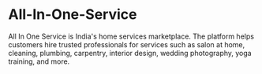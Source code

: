 # All-In-One-Service
All In One Service is India's home services  marketplace. The platform helps customers hire trusted professionals for services such as  salon at home, cleaning, plumbing, carpentry, interior design, wedding photography, yoga  training, and more. 
